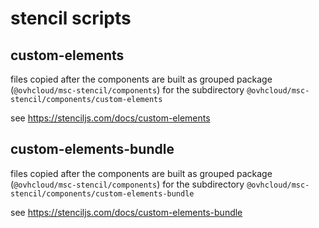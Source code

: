 # stencil scripts

## custom-elements

files copied after the components are built as grouped package (`@ovhcloud/msc-stencil/components`)
for the subdirectory `@ovhcloud/msc-stencil/components/custom-elements`

see <https://stenciljs.com/docs/custom-elements>

## custom-elements-bundle

files copied after the components are built as grouped package (`@ovhcloud/msc-stencil/components`)
for the subdirectory `@ovhcloud/msc-stencil/components/custom-elements-bundle`

see <https://stenciljs.com/docs/custom-elements-bundle>
